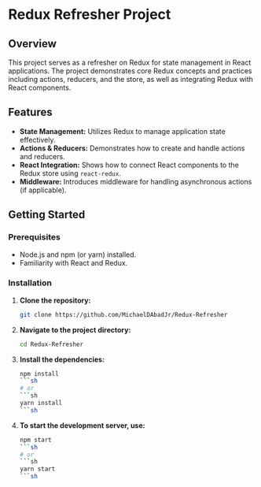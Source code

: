  # Redux Refresher Project

## Overview

This project serves as a refresher on Redux for state management in React applications. The project demonstrates core Redux concepts and practices including actions, reducers, and the store, as well as integrating Redux with React components.

## Features

- **State Management:** Utilizes Redux to manage application state effectively.
- **Actions & Reducers:** Demonstrates how to create and handle actions and reducers.
- **React Integration:** Shows how to connect React components to the Redux store using `react-redux`.
- **Middleware:** Introduces middleware for handling asynchronous actions (if applicable).

## Getting Started

### Prerequisites

- Node.js and npm (or yarn) installed.
- Familiarity with React and Redux.

### Installation

1. **Clone the repository:**

   ```sh
   git clone https://github.com/MichaelDAbadJr/Redux-Refresher

2. **Navigate to the project directory:**
   ```sh
   cd Redux-Refresher

3. **Install the dependencies:**
   ```sh
   npm install
   ```sh
   # or
   ```sh
   yarn install
   ```sh

4. **To start the development server, use:**
   ```sh
   npm start
   ```sh
   # or
   ```sh
   yarn start
   ```sh